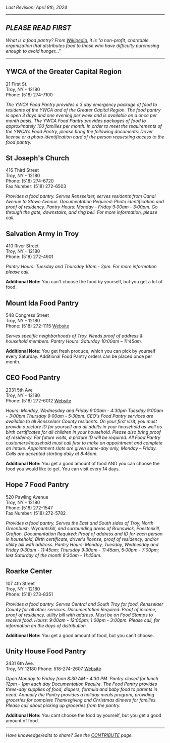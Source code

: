 _Last Revision: April 9th, 2024_

---
## *PLEASE READ FIRST*
_What is a food pantry? From [Wikipedia](https://en.wikipedia.org/wiki/Food_bank), it is "a non-profit, charitable organization that distributes food to those who have difficulty purchasing enough to avoid hunger..."_

---
## YWCA of the Greater Capital Region  
21 First St.  
Troy, NY - 12180  
Phone: (518) 274-7100

_The YWCA Food Pantry provides a 3 day emergency package of food to residents of the YWCA and of the Greater Capital Region. The food pantry is open 3 days and one evening per week and is available on a once per month basis. The YWCA Food Pantry provides packages of food to approximately 100 families per month. In order to meet the requirements of the YWCA's Food Pantry, please bring the following documents: Driver license or a photo identification card of the person requesting access to the food pantry._

## St Joseph's Church  
416 Third Street  
Troy, NY - 12180  
Phone: (518) 274-6720  
Fax Number: (518) 272-6503

_Provides a food pantry. Serves Rensselaer, serves residents from Canal Avenue to Stowe Avenue. Documentation Required: Photo identification and proof of residency. Pantry Hours: Monday - Friday 9:00am - 3:00pm. Go through the gate, downstairs,  and ring bell. For more information, please call._


## Salvation Army in Troy  
410 River Street  
Troy, NY - 12180  
Phone: (518) 272-4901

_Pantry Hours: Tuesday and Thursday 10am - 2pm. For more information please call._

**Additional Note:** You can't choose the food by yourself, but you get a lot of food.


## Mount Ida Food Pantry  
548 Congress Street  
Troy, NY - 12180  
Phone: (518) 272-1115
[Website](https://www.facebook.com/mountidafoodpantry/)

_Serves specific neighborhoods of Troy. Needs proof of address & household members. Pantry Hours: Saturday 10:00am – 11:45am._

**Additional Note:** You get fresh produce, which you can pick by yourself every Saturday. Additional Food Pantry orders can be placed once per month.


## CEO Food Pantry  
2331 5th Ave  
Troy, NY - 12180  
Phone: (518) 272-6012
[Website](https://www.ceoempowers.org/services/food-pantry/)

_Hours: Monday, Wednesday and Friday 9:00am - 4:30pm Tuesday 9:00am - 3:00pm Thursday 9:00am - 5:30pm. CEO's Food Pantry services are available to all Rensselaer County residents. On your first visit, you must provide a picture ID for yourself and all adults in your household as well as birth certificates for all children in your household. Please also bring proof of residency. For future visits, a picture ID will be required. All Food Pantry customers/household must call first to make an appointment and complete an intake. Appointment slots are given same-day only, Monday – Friday. Calls are accepted starting daily at 8:45am._

**Additional Note:** You get a good amount of food AND you can choose the food you would like to get. You can visit every 14 days.

## Hope 7 Food Pantry 
520 Pawling Avenue  
Troy, NY - 12180  
Phone: (518) 272-1547  
Fax Number: (518) 272-5782

_Provides a food pantry. Serves the East and South sides of Troy, North Greenbush, Wynantskill, and surrounding areas of Brunswick, Poestenkill, Grafton. Documentation Required: Proof of address and ID for each person in household, Birth certificate, driver's license, proof of residency, and/or utility bill with address. Pantry Hours: Monday, Tuesday, Wednesday and Friday 9:30am - 11:45am; Thursday 9:30am - 11:45am, 5:00pm - 7:00pm; last Saturday of the month 9:30am - 11:45am._


## Roarke Center 
107 4th Street  
Troy, NY - 12180  
Phone: (518) 273-8351

_Provides a food pantry. Serves Central and South Troy for food. Rensselaer County for all other services. Documentation Required: Proof of income, proof of residency, utility bill with address. Must be on Food Stamps to receive food. Hours: 9:00am - 12:00pm; 1:00pm - 3:00pm. Please call, for information on the days of distribution._ 

**Additional Note:** You get a good amount of food, but you can’t choose.  


## Unity House Food Pantry
2431 6th Ave.  
Troy, NY 12180
Phone: 518-274-2607
[Website](https://www.unityhouseny.org/services/community-resources/#panel-food-pantry)

_Open Monday to Friday from 8:30 AM - 4:30 PM. Pantry closed for lunch 12pm - 1pm each day Documentation Require. The Food Pantry provides three-day supplies of food, diapers, formula and baby food to parents in need. Annually the Pantry provides a holiday meals program, providing groceries for complete Thanksgiving and Christmas dinners for families. Please call about picking up groceries from the pantry._

**Additional Note:** You cant choose the food by yourself, but you get a good amount of food.


---
_Have knowledge/edits to share? See the [CONTRIBUTE](../CONTRIBUTE.md) page._